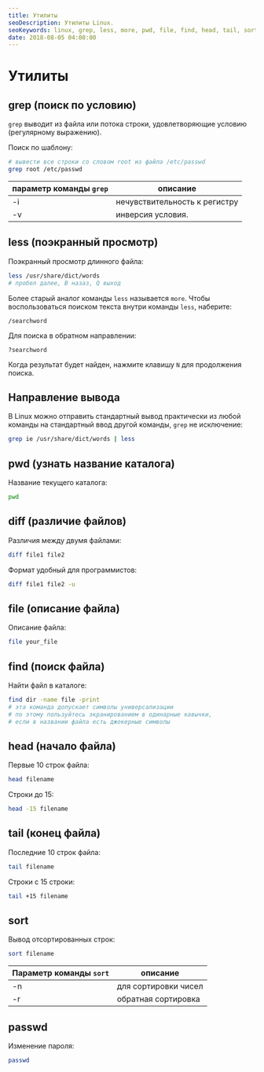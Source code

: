 ```yaml
---
title: Утилиты
seoDescription: Утилиты Linux.
seoKeywords: linux, grep, less, more, pwd, file, find, head, tail, sort, passwd
date: 2018-08-05 04:00:00
---
```

# Утилиты

## grep (поиск по условию)

`grep` выводит из файла или потока строки, удовлетворяющие условию (регулярному выражению).

Поиск по шаблону:

```bash
# вывести все строки со словом root из файла /etc/passwd
grep root /etc/passwd
```

параметр команды `grep`  | описание
--- | ---
-i | нечувствительность к регистру 
-v  | инверсия условия.

## less (поэкранный просмотр)
Поэкранный просмотр длинного файла: 

```bash
less /usr/share/dict/words 
# пробел далее, B назаз, Q выход
```

Более старый аналог команды `less` называется `more`. Чтобы воспользоваться поиском текста внутри команды `less`, наберите:
```
/searchword
```

Для поиска в обратном направлении:
```
?searchword
```

Когда результат будет найден, нажмите клавишу `N` для продолжения поиска.

## Направление вывода

В Linux можно отправить стандартный вывод практически из любой команды на стандартный ввод другой команды, `grep` не исключение:
```bash
grep ie /usr/share/dict/words | less
```

## pwd (узнать название каталога)

Название текущего каталога: 
```bash
pwd
```

## diff (различие файлов)

Различия между двумя файлами:
```bash
diff file1 file2
```

Формат удобный для программистов:
```bash
diff file1 file2 -u
```

## file (описание файла)

Описание файла:
```bash
file your_file
```

## find (поиск файла)

Найти файл в каталоге:
```bash
find dir -name file -print 
# эта команда допускает символы универсализации
# по этому пользуйтесь экранированием в одинарные кавычки, 
# если в названии файла есть джокерные символы
```

## head (начало файла)

Первые 10 строк файла:
```bash
head filename 
```

Строки до 15:
```bash
head -15 filename
```

## tail (конец файла)

Последние 10 строк файла:
```bash
tail filename 
```

Строки с 15 строки:
```bash
tail +15 filename
```

## sort

Вывод отсортированных строк:
```bash
sort filename
```

Параметр команды `sort` | описание
--- | ---
-n | для сортировки чисел
-r | обратная сортировка

## passwd

Изменение пароля:
```bash
passwd
```